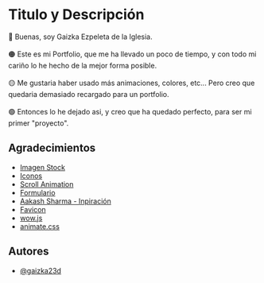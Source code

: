 
# Titulo y Descripción

🔴 Buenas, soy Gaizka Ezpeleta de la Iglesia.\
\
🟠 Este es mi Portfolio, que me ha llevado un poco de tiempo, y con todo mi cariño lo he hecho de la mejor forma posible.\
\
🟡 Me gustaria haber usado más animaciones, colores, etc... Pero creo que quedaria demasiado recargado para un portfolio.\
\
🟢 Entonces lo he dejado asi, y creo que ha quedado perfecto, para ser mi primer "proyecto".



## Agradecimientos

 - [Imagen Stock](https://www.pexels.com/es-es/foto/fotografia-de-montanas-a-vista-de-pajaro-552785/)
 - [Iconos](https://iconos8.es/)
 - [Scroll Animation](https://codepen.io/nxworld/pen/OyRrGy)
 - [Formulario](https://codepen.io/ssbalakumar/pen/bGwwaG)
 - [Aakash Sharma - Inpiración](https://github.com/aakashsh1999)
 - [Favicon](https://formito.com/tools/favicon)
 - [wow.js](https://wowjs.uk/docs.html)
 - [animate.css](https://animate.style/)
## Autores

- [@gaizka23d](https://github.com/gaizka23d)
